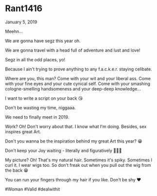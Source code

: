 # Rant1416


January 5, 2019

Meehn...

We are gonna have segz this year oh.

We are gonna travel with a head full of adventure and lust and love!

Segz in all the odd places, yo!

Because I ain't trying to prove anything to any f.a.c.k.e.r. staying celibate.

Where are you, this man? Come with your wit and your liberal ass. Come with your fine eyes and your cute cynical self. Come with your smashing cologne-smelling handsomeness and your deep-deep knowledge...

I want to write a script on your back 😘

Don't be wasting my time, niggaaa.

We need to finally meet in 2019.

Work? Oh! Don't worry about that. I know what I'm doing. Besides, sex inspires great Art.

Don't you wanna be the inspiration behind my great Art this year? 😁

Don't keep your Joy waiting - literally and figuratively 💅💅💅

My picture? Oh! That's my natural hair. Sometimes it's spiky. Sometimes I curl it. I wear wigs too. So don't freak out when you pull out the wig from the back 😁

You can run your fingers through my hair if you like. Don't be shy ❤

#Woman #Valid #dealwithit
